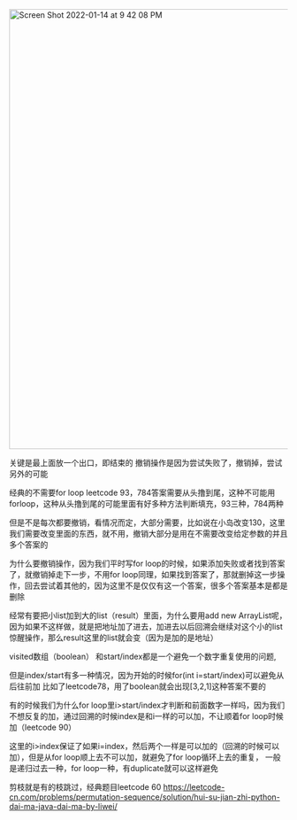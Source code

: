<img width="795" alt="Screen Shot 2022-01-14 at 9 42 08 PM" src="https://user-images.githubusercontent.com/59748598/149610567-f5e4e2ee-edce-4299-8a82-1180a54cb929.png">

关键是最上面放一个出口，即结束的
撤销操作是因为尝试失败了，撤销掉，尝试另外的可能

经典的不需要for loop leetcode 93，784答案需要从头撸到尾，这种不可能用forloop，这种从头撸到尾的可能里面有好多种方法判断填充，93三种，784两种

但是不是每次都要撤销，看情况而定，大部分需要，比如说在小岛改变130，这里我们需要改变里面的东西，就不用，撤销大部分是用在不需要改变给定参数的并且多个答案的

为什么要撤销操作，因为我们平时写for loop的时候，如果添加失败或者找到答案了，就撤销掉走下一步，不用for loop同理，如果找到答案了，那就删掉这一步操作，回去尝试着其他的，因为这里不是仅仅有这一个答案，很多个答案基本是都是删除

经常有要把小list加到大的list（result）里面，为什么要用add new ArrayList呢，因为如果不这样做，就是把地址加了进去，加进去以后回溯会继续对这个小的list惊醒操作，那么result这里的list就会变（因为是加的是地址）

visited数组（boolean） 和start/index都是一个避免一个数字重复使用的问题,

但是index/start有多一种情况，因为开始的时候for(int i=start/index)可以避免从后往前加 比如了leetcode78，用了boolean就会出现[3,2,1]这种答案不要的

有的时候我们为什么for loop里i>start/index才判断和前面数字一样吗，因为我们不想反复的加，通过回溯的时候index是和i一样的可以加，不让顺着for loop时候加（leetcode 90）

这里的i>index保证了如果i=index，然后两个一样是可以加的（回溯的时候可以加），但是从for loop顺上去不可以加，就避免了for loop循环上去的重复，
一般是递归过去一种，for loop一种，有duplicate就可以这样避免

剪枝就是有的枝跳过，经典题目leetcode 60
https://leetcode-cn.com/problems/permutation-sequence/solution/hui-su-jian-zhi-python-dai-ma-java-dai-ma-by-liwei/



